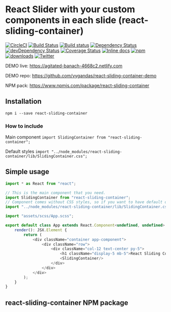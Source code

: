 # React Slider with your custom components in each slide (react-sliding-container)

[![CircleCI](https://circleci.com/gh/vygandas/react-sliding-container/tree/master.svg?style=svg)](https://circleci.com/gh/vygandas/react-sliding-container/tree/master)
[![Build Status](https://travis-ci.org/vygandas/react-sliding-container.svg?branch=master)](https://travis-ci.org/vygandas/react-sliding-container)
[![Build status](https://ci.appveyor.com/api/projects/status/rrbb14a14sf2mrel/branch/master?svg=true)](https://ci.appveyor.com/project/vygandas/react-sliding-container/branch/master)
[![Dependency Status](https://david-dm.org/vygandas/react-sliding-container.svg?theme=shields.io)](https://david-dm.org/vygandas/react-sliding-container)
[![devDependency Status](https://david-dm.org/vygandas/react-sliding-container/dev-status.svg?theme=shields.io)](https://david-dm.org/vygandas/react-sliding-container#info=devDependencies)
[![Coverage Status](https://coveralls.io/repos/github/vygandas/react-sliding-container/badge.svg?branch=master)](https://coveralls.io/github/vygandas/react-sliding-container?branch=master)
[![Inline docs](http://inch-ci.org/github/vygandas/react-sliding-container.svg?branch=master)](http://inch-ci.org/github/vygandas/react-sliding-container)
[![npm](https://img.shields.io/npm/v/react-sliding-container.svg?maxAge=3600)](https://www.npmjs.com/package/react-sliding-container)
[![downloads](https://img.shields.io/npm/dt/react-sliding-container.svg?maxAge=3600)](https://www.npmjs.com/package/react-sliding-container)
[![Twitter](https://img.shields.io/twitter/url/https/www.npmjs.com/package/react-sliding-container.svg?style=social)](https://twitter.com/intent/tweet?text=Wow:&url=https%3A%2F%2Fwww.npmjs.com%2Fpackage%2Freact-sliding-container)

DEMO live: https://agitated-banach-4668c2.netlify.com

DEMO repo: https://github.com/vygandas/react-sliding-container-demo

NPM pack: https://www.npmjs.com/package/react-sliding-container

## Installation

`npm i --save react-sliding-container`

### How to include

Main component `import SlidingContainer from "react-sliding-container";`

Default styles `import "../node_modules/react-sliding-container/lib/SlidingContainer.css";`

## Simple usage

````javascript
import * as React from "react";

// This is the main component that you need.
import SlidingContainer from "react-sliding-container";
// Component comes without CSS styles, so if you want to have default ones you must include this
import "../node_modules/react-sliding-container/lib/SlidingContainer.css";

import "assets/scss/App.scss";

export default class App extends React.Component<undefined, undefined> {
    render(): JSX.Element {
        return (
            <div className="container app-component">
                <div className="row">
                    <div className="col-12 text-center py-5">
                        <h1 className="display-5 mb-5">React Sliding Container Demo App</h1>
                        <SlidingContainer/>
                    </div>
                </div>
            </div>
        );
    }
}
````

## react-sliding-container NPM package



